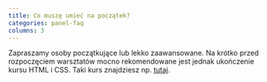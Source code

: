 ```yaml
---
title: Co muszę umieć na początek?
categories: panel-faq
columns: 3
---
```

Zapraszamy osoby początkujące lub lekko zaawansowane. Na krótko przed rozpoczęciem warsztatów mocno rekomendowane jest jednak ukończenie kursu HTML i CSS. Taki kurs znajdziesz np. [tutaj](https://eu.udacity.com/course/html-and-css-syntax--ud001).
